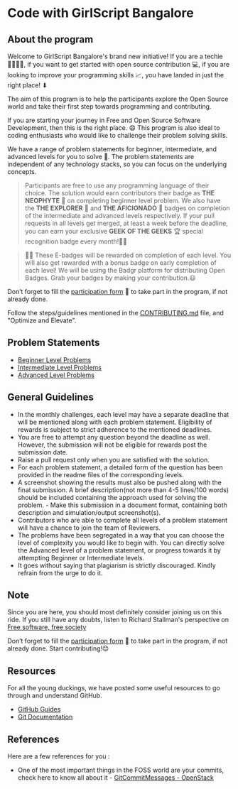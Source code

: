 # Code with GirlScript Bangalore


## About the program

Welcome to GirlScript Bangalore's brand new initiative! If you are a techie 👨‍💻👩‍💻, if you want to get started with open source contribution 💻, if you are looking to improve your programming skills 📈, you have landed in just the right place! ⬇

The aim of this program is to help the participants explore the Open Source world and take their first step towards programming and contributing.

If you are starting your journey in Free and Open Source Software Development, then this is the right place. 😄 This program is also ideal to coding enthusiasts who would like to challenge their problem solving skills.

We have a range of problem statements for beginner, intermediate, and advanced levels for you to solve 📝. The problem statements are independent of any technology stacks, so you can focus on the underlying concepts.

> Participants are free to use any programming language of their choice. The solution would earn contributors their badge as **THE NEOPHYTE** 🥉 on completing beginner level problem. We also have the **THE EXPLORER** 🥈 and **THE AFICIONADO** 🥇 badges on completion of the intermediate and advanced levels respectively. If your pull requests in all levels get merged, at least a week before the deadline, you can earn your exclusive **GEEK OF THE GEEKS** 🏆 special recognition badge every month!🎉🎉

> 🎁🏅 These E-badges will be rewarded on completion of each level. You will also get rewarded with a bonus badge on early completion of each level! We will be using the Badgr platform for distributing Open Badges. Grab your badges by making your contribution.😃

Don’t forget to fill the [participation form](https://tinyurl.com/codewithgsblr) 📃 to take part in the program, if not already done.

Follow the steps/guidelines mentioned in the [CONTRIBUTING.md](CONTRIBUTING.md) file, and "Optimize and Elevate".

## Problem Statements

- [Beginner Level Problems](Easy/README.md)
- [Intermediate Level Problems](Medium/README.md)
- [Advanced Level Problems](Hard/README.md)

## General Guidelines

- In the monthly challenges, each level may have a separate deadline that will be mentioned along with each problem statement. Eligibility of rewards is subject to strict adherence to the mentioned deadlines.
- You are free to attempt any question beyond the deadline as well. However, the submission will not be eligible for rewards post the submission date.
- Raise a pull request only when you are satisfied with the solution.
- For each problem statement, a detailed form of the question has been provided in the readme files of the corresponding levels.
- A screenshot showing the results must also be pushed along with the final submission. A brief description(not more than 4-5 lines/100 words) should be included containing the approach used for solving the problem. - Make this submission in a document format, containing both description and simulation/output screenshot(s).
- Contributors who are able to complete all levels of a problem statement will have a chance to join the team of Reviewers.
- The problems have been segregated in a way that you can choose the level of complexity you would like to begin with. You can directly solve the Advanced level of a problem statement, or progress towards it by attempting Beginner or Intermediate levels.
- It goes without saying that plagiarism is strictly discouraged. Kindly refrain from the urge to do it.

## Note

Since you are here, you should most definitely consider joining us on this ride. If you still have any doubts, listen to Richard Stallman's perspective on [Free software, free society](https://www.tedxgeneva.net/talks/richard-stallman-free-software-free-society/)

Don’t forget to fill the [participation form](https://tinyurl.com/codewithgsblr) 📃 to take part in the program, if not already done. Start contributing!😊

## Resources

For all the young duckings, we have posted some useful resources to go through and understand GitHub.

- [GitHub Guides](https://guides.github.com/)
- [Git Documentation](https://git-scm.com/docs)

## References

Here are a few references for you :

- One of the most important things in the FOSS world are your commits, check here to know all about it - [GitCommitMessages - OpenStack](https://wiki.openstack.org/wiki/GitCommitMessages)
